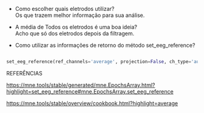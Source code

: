 - Como escolher quais eletrodos utilizar?  
Os que trazem melhor informação para sua análise.

- A média de Todos os eletrodos é uma boa ideia?  
Acho que só dos eletrodos depois da filtragem.


- Como utilizar as informações de retorno do método set_eeg_reference?  

```python

set_eeg_reference(ref_channels='average', projection=False, ch_type='auto', verbose=None)

```

REFERÊNCIAS

https://mne.tools/stable/generated/mne.EpochsArray.html?highlight=set_eeg_reference#mne.EpochsArray.set_eeg_reference  

https://mne.tools/stable/overview/cookbook.html?highlight=average




